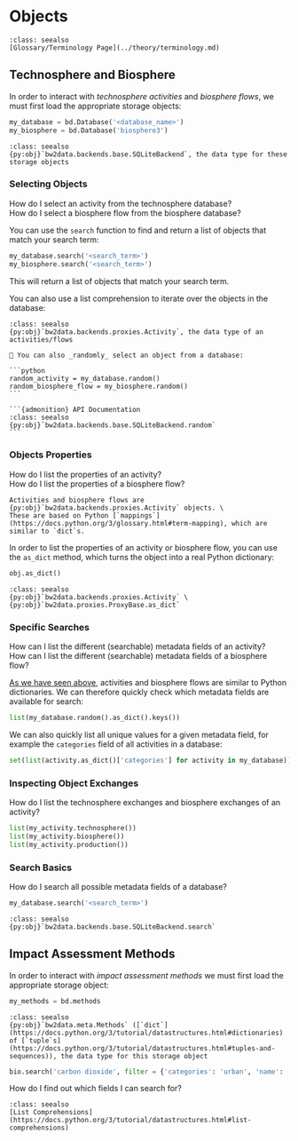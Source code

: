 # Objects

```{admonition} Brightway Documentation
:class: seealso
[Glossary/Terminology Page](../theory/terminology.md)
```

## Technosphere and Biosphere

In order to interact with _technosphere activities_ and _biosphere flows_, we must first load the appropriate storage objects:

```python
my_database = bd.Database('<database_name>')
my_biosphere = bd.Database('biosphere3')
```

```{admonition} API Documentation
:class: seealso
{py:obj}`bw2data.backends.base.SQLiteBackend`, the data type for these storage objects
```

### Selecting Objects

How do I select an activity from the technosphere database? \
How do I select a biosphere flow from the biosphere database? 

You can use the `search` function to find and return a list of objects that match your search term:

```python
my_database.search('<search_term>')
my_biosphere.search('<search_term>')
```

This will return a list of objects that match your search term.

You can also use a list comprehension to iterate over the objects in the database:


```{admonition} API Documentation
:class: seealso
{py:obj}`bw2data.backends.proxies.Activity`, the data type of an activities/flows
```

````{note}
🎲 You can also _randomly_ select an object from a database:

```python
random_activity = my_database.random()
random_biosphere_flow = my_biosphere.random()
```

```{admonition} API Documentation
:class: seealso
{py:obj}`bw2data.backends.base.SQLiteBackend.random`
```
````

### Objects Properties

How do I list the properties of an activity? \
How do I list the properties of a biosphere flow?

```{note}
Activities and biosphere flows are {py:obj}`bw2data.backends.proxies.Activity` objects. \
These are based on Python [`mappings`](https://docs.python.org/3/glossary.html#term-mapping), which are similar to `dict`s.
```

In order to list the properties of an activity or biosphere flow, you can use the `as_dict` method, which turns the object into a real Python dictionary:

```python
obj.as_dict() 
```

```{admonition} API Documentation
:class: seealso
{py:obj}`bw2data.backends.proxies.Activity` \
{py:obj}`bw2data.proxies.ProxyBase.as_dict`
```

### Specific Searches

How can I list the different (searchable) metadata fields of an activity? \
How can I list the different (searchable) metadata fields of a biosphere flow?

[As we have seen above](#objects-properties), activities and biosphere flows are similar to Python dictionaries. We can therefore quickly check which metadata fields are available for search:

```python
list(my_database.random().as_dict().keys())
```

We can also quickly list all unique values for a given metadata field, for example the `categories` field of all activities in a database:

```python
set(list(activity.as_dict()['categories'] for activity in my_database))
```




### Inspecting Object Exchanges

How do I list the technosphere exchanges and biosphere exchanges of an activity?

```python
list(my_activity.technosphere())
list(my_activity.biosphere())
list(my_activity.production())
```

### Search Basics

How do I search all possible metadata fields of a database?

```python
my_database.search('<search_term>')
```

```{admonition} API Documentation
:class: seealso
{py:obj}`bw2data.backends.base.SQLiteBackend.search`
```

## Impact Assessment Methods

In order to interact with _impact assessment methods_ we must first load the appropriate storage object:

```python
my_methods = bd.methods
```

```{admonition} API Documentation
:class: seealso
{py:obj}`bw2data.meta.Methods` ([`dict`](https://docs.python.org/3/tutorial/datastructures.html#dictionaries) of [`tuple`s](https://docs.python.org/3/tutorial/datastructures.html#tuples-and-sequences)), the data type for this storage object
```

```python
bio.search('carbon dioxide', filter = {'categories': 'urban', 'name': 'fossil'})
```

How do I find out which fields I can search for?

```{admonition} Python Documentation
:class: seealso
[List Comprehensions](https://docs.python.org/3/tutorial/datastructures.html#list-comprehensions)
```